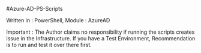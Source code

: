 #Azure-AD-PS-Scripts

Written in : PowerShell,
Module : AzureAD

Important : The Author claims no responsibility if running the scripts creates issue in the Infrastructure.
If you have a Test Environment, Recommendation is to run and test it over there first.